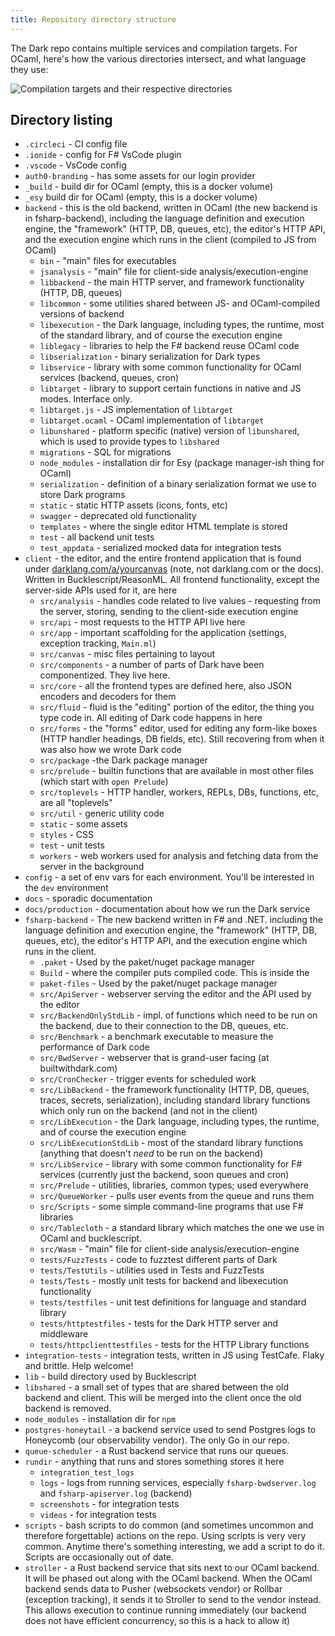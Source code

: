 ```yaml
---
title: Repository directory structure
---
```


The Dark repo contains multiple services and compilation targets. For OCaml,
here's how the various directories intersect, and what language they use:

![Compilation targets and their respective directories](/img/contributing/compilation-targets.png)

## Directory listing

- `.circleci` - CI config file
- `.ionide` - config for F# VsCode plugin
- `.vscode` - VsCode config
- `auth0-branding` - has some assets for our login provider
- `_build` - build dir for OCaml (empty, this is a docker volume)
- `_esy` build dir for OCaml (empty, this is a docker volume)
- `backend` - this is the old backend, written in OCaml (the new backend is in
  fsharp-backend), including the language definition and execution engine, the
  "framework" (HTTP, DB, queues, etc), the editor's HTTP API, and the execution
  engine which runs in the client (compiled to JS from OCaml)
  - `bin` - "main" files for executables
  - `jsanalysis` - "main" file for client-side analysis/execution-engine
  - `libbackend` - the main HTTP server, and framework functionality (HTTP, DB,
    queues)
  - `libcommon` - some utilities shared between JS- and OCaml-compiled versions
    of backend
  - `libexecution` - the Dark language, including types, the runtime, most of
    the standard library, and of course the execution engine
  - `liblegacy` - libraries to help the F# backend reuse OCaml code
  - `libserialization` - binary serialization for Dark types
  - `libservice` - library with some common functionality for OCaml services
    (backend, queues, cron)
  - `libtarget` - library to support certain functions in native and JS modes.
    Interface only.
  - `libtarget.js` - JS implementation of `libtarget`
  - `libtarget.ocaml` - OCaml implementation of `libtarget`
  - `libunshared` - platform specific (native) version of `libunshared`, which
    is used to provide types to `libshared`
  - `migrations` - SQL for migrations
  - `node_modules` - installation dir for Esy (package manager-ish thing for
    OCaml)
  - `serialization` - definition of a binary serialization format we use to
    store Dark programs
  - `static` - static HTTP assets (icons, fonts, etc)
  - `swagger` - deprecated old functionality
  - `templates` - where the single editor HTML template is stored
  - `test` - all backend unit tests
  - `test_appdata` - serialized mocked data for integration tests
- `client` - the editor, and the entire frontend application that is found under
  [darklang.com/a/yourcanvas](http://darklang.com/a/yourcanvas) (note, not
  darklang.com or the docs). Written in Bucklescript/ReasonML. All frontend
  functionality, except the server-side APIs used for it, are here
  - `src/analysis` - handles code related to live values - requesting from the
    server, storing, sending to the client-side execution engine
  - `src/api` - most requests to the HTTP API live here
  - `src/app` - important scaffolding for the application (settings, exception
    tracking, `Main.ml`)
  - `src/canvas` - misc files pertaining to layout
  - `src/components` - a number of parts of Dark have been componentized. They
    live here.
  - `src/core` - all the frontend types are defined here, also JSON encoders and
    decoders for them
  - `src/fluid` - fluid is the "editing" portion of the editor, the thing you
    type code in. All editing of Dark code happens in here
  - `src/forms` - the "forms" editor, used for editing any form-like boxes (HTTP
    handler headings, DB fields, etc). Still recovering from when it was also
    how we wrote Dark code
  - `src/package` -the Dark package manager
  - `src/prelude` - builtin functions that are available in most other files
    (which start with `open Prelude`)
  - `src/toplevels` - HTTP handler, workers, REPLs, DBs, functions, etc, are all
    "toplevels"
  - `src/util` - generic utility code
  - `static` - some assets
  - `styles` - CSS
  - `test` - unit tests
  - `workers` - web workers used for analysis and fetching data from the server
    in the background
- `config` - a set of env vars for each environment. You'll be interested in the
  `dev` environment
- `docs` - sporadic documentation
- `docs/production` - documentation about how we run the Dark service
- `fsharp-backend` - The new backend written in F# and .NET. including the
  language definition and execution engine, the "framework" (HTTP, DB, queues,
  etc), the editor's HTTP API, and the execution engine which runs in the
  client.
  - `.paket` - Used by the paket/nuget package manager
  - `Build` - where the compiler puts compiled code. This is inside the
  - `paket-files` - Used by the paket/nuget package manager
  - `src/ApiServer` - webserver serving the editor and the API used by the
    editor
  - `src/BackendOnlyStdLib` - impl. of functions which need to be run on the backend, due to their connection to the DB, queues, etc.
  - `src/Benchmark` - a benchmark executable to measure the performance of Dark code
  - `src/BwdServer` - webserver that is grand-user facing (at builtwithdark.com)
  - `src/CronChecker` - trigger events for scheduled work
  - `src/LibBackend` - the framework functionality (HTTP, DB, queues, traces,
    secrets, serialization), including standard library functions which only run
    on the backend (and not in the client)
  - `src/LibExecution` - the Dark language, including types, the runtime, and of course the execution engine
  - `src/LibExecutionStdLib` - most of the standard library functions (anything that doesn't _need_ to be run on the backend)
  - `src/LibService` - library with some common functionality for F# services
    (currently just the backend, soon queues and cron)
  - `src/Prelude` - utilities, libraries, common types; used everywhere
  - `src/QueueWorker` - pulls user events from the queue and runs them
  - `src/Scripts` - some simple command-line programs that use F# libraries
  - `src/Tablecloth` - a standard library which matches the one we use in OCaml and bucklescript.
  - `src/Wasm` - "main" file for client-side analysis/execution-engine
  - `tests/FuzzTests` - code to fuzztest different parts of Dark
  - `tests/TestUtils` - utilities used in Tests and FuzzTests
  - `tests/Tests` - mostly unit tests for backend and libexecution functionality
  - `tests/testfiles` - unit test definitions for language and standard library
  - `tests/httptestfiles` - tests for the Dark HTTP server and middleware
  - `tests/httpclienttestfiles` - tests for the HTTP Library functions
- `integration-tests` - integration tests, written in JS using TestCafe. Flaky
  and brittle. Help welcome!
- `lib` - build directory used by Bucklescript
- `libshared` - a small set of types that are shared between the old backend and
  client. This will be merged into the client once the old backend is removed.
- `node_modules` - installation dir for `npm`
- `postgres-honeytail` - a backend service used to send Postgres logs to
  Honeycomb (our observability vendor). The only Go in our repo.
- `queue-scheduler` - a Rust backend service that runs our queues.
- `rundir` - anything that runs and stores something stores it here
  - `integration_test_logs`
  - `logs` - logs from running services, especially `fsharp-bwdserver.log` and
    `fsharp-apiserver.log` (backend)
  - `screenshots` - for integration tests
  - `videos` - for integration tests
- `scripts` - bash scripts to do common (and sometimes uncommon and therefore
  forgettable) actions on the repo. Using scripts is very very common. Anytime there's something interesting, we add a script to do it. Scripts are occasionally out of date.
- `stroller` - a Rust backend service that sits next to our OCaml backend. It
  will be phased out along with the OCaml backend. When the OCaml backend sends
  data to Pusher (websockets vendor) or Rollbar (exception tracking), it sends
  it to Stroller to send to the vendor instead. This allows execution to
  continue running immediately (our backend does not have efficient concurrency,
  so this is a hack to allow it)
